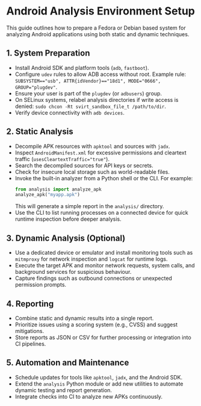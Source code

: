 # Android Analysis Environment Setup

This guide outlines how to prepare a Fedora or Debian based system for
analyzing Android applications using both static and dynamic techniques.

## 1. System Preparation
- Install Android SDK and platform tools (`adb`, `fastboot`).
- Configure `udev` rules to allow ADB access without root. Example rule:
  `SUBSYSTEM=="usb", ATTR{idVendor}=="18d1", MODE="0666", GROUP="plugdev"`.
- Ensure your user is part of the `plugdev` (or `adbusers`) group.
- On SELinux systems, relabel analysis directories if write access is denied:
  `sudo chcon -Rt svirt_sandbox_file_t /path/to/dir`.
- Verify device connectivity with `adb devices`.

## 2. Static Analysis
- Decompile APK resources with `apktool` and sources with `jadx`.
- Inspect `AndroidManifest.xml` for excessive permissions and cleartext
  traffic (`usesCleartextTraffic="true"`).
- Search the decompiled sources for API keys or secrets.
- Check for insecure local storage such as world-readable files.
- Invoke the built-in analyzer from a Python shell or the CLI. For example:
  ```python
  from analysis import analyze_apk
  analyze_apk("myapp.apk")
  ```
  This will generate a simple report in the `analysis/` directory.
- Use the CLI to list running processes on a connected device for quick
  runtime inspection before deeper analysis.

## 3. Dynamic Analysis (Optional)
- Use a dedicated device or emulator and install monitoring tools such as
  `mitmproxy` for network inspection and `logcat` for runtime logs.
- Execute the target APK and monitor network requests, system calls, and
  background services for suspicious behaviour.
- Capture findings such as outbound connections or unexpected permission
  prompts.

## 4. Reporting
- Combine static and dynamic results into a single report.
- Prioritize issues using a scoring system (e.g., CVSS) and suggest
  mitigations.
- Store reports as JSON or CSV for further processing or integration into
  CI pipelines.

## 5. Automation and Maintenance
- Schedule updates for tools like `apktool`, `jadx`, and the Android SDK.
- Extend the `analysis` Python module or add new utilities to automate
  dynamic testing and report generation.
- Integrate checks into CI to analyze new APKs continuously.

